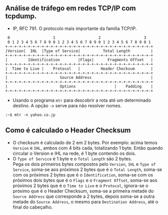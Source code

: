 ## Análise de tráfego em redes TCP/IP com tcpdump.
- IP, RFC 791. O protocolo mais importante da família TCP/IP.
~~~
 0                   1                   2                   3
 0 1 2 3 4 5 6 7 8 9 0 1 2 3 4 5 6 7 8 9 0 1 2 3 4 5 6 7 8 9 0 1
+-+-+-+-+-+-+-+-+-+-+-+-+-+-+-+-+-+-+-+-+-+-+-+-+-+-+-+-+-+-+-+-+
|Version|  IHL  |Type of Service|          Total Length         |
+-+-+-+-+-+-+-+-+-+-+-+-+-+-+-+-+-+-+-+-+-+-+-+-+-+-+-+-+-+-+-+-+
|         Identification        |Flags|      Fragments Offset   |
+-+-+-+-+-+-+-+-+-+-+-+-+-+-+-+-+-+-+-+-+-+-+-+-+-+-+-+-+-+-+-+-+
|  Time to Live |    Protocol   |         Header Checksum       |
+-+-+-+-+-+-+-+-+-+-+-+-+-+-+-+-+-+-+-+-+-+-+-+-+-+-+-+-+-+-+-+-+
|                       Source Address                          |
+-+-+-+-+-+-+-+-+-+-+-+-+-+-+-+-+-+-+-+-+-+-+-+-+-+-+-+-+-+-+-+-+
|                       Options                 |    Padding    |
+-+-+-+-+-+-+-+-+-+-+-+-+-+-+-+-+-+-+-+-+-+-+-+-+-+-+-+-+-+-+-+-+
~~~
- Usando o programa `mtr` para descobrir a rota até um determinado destino. A opção `-n` serve para não resolver nomes.
~~~
:~$ mtr -n yahoo.co.jp
~~~
## Como é calculado o Header Checksum
+ O checksum é calculado de 2 em 2 bytes. Por exemplo: acima temos `Version` e `IHL`, ambos com 4 bits cada, totalizando 1 byte. Então quando circular o Version e IHL na rede, é 1 byte contendo os dois.
+ O `Type of Service` é 1 byte e o `Total Length` são 2 bytes.  
Pega os dois primeiros bytes compostos pelo `Version`, `IHL` e `Type of Service`, soma-se aos próximos 2 bytes que é o `Total Length`, soma-se com os próximos 2 bytes que é o `Identification`, soma-se com os próximos dois bytes que é o `Flags` e o `Fragment Offset`, soma-se aos próximos 2 bytes que é o `Time to Live` e o `Protocol`, ignora-se o próximo que é o Header Checksum, soma-se a primeira metade do `Source Address` que corresponde a 2 bytes, depois soma-se a outra metade do `Source Address`, o mesmo para `Destination Address`, até o final do cabeçalho.
